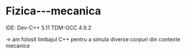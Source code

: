 # Fizica---mecanica

IDE: Dev-C++ 5.11 TDM-GCC 4.9.2

-> am folosit limbajul C++ pentru a simula diverse corpuri din contexte mecanice
